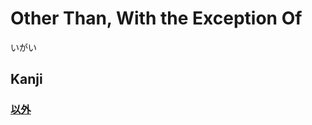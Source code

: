 # Other Than, With the Exception Of
いがい
## Kanji
### [以](../Kanji/kanji-dict/以.md)[外](../Kanji/kanji-dict/外.md)